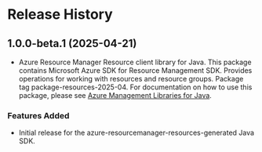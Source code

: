 # Release History

## 1.0.0-beta.1 (2025-04-21)

- Azure Resource Manager Resource client library for Java. This package contains Microsoft Azure SDK for Resource Management SDK. Provides operations for working with resources and resource groups. Package tag package-resources-2025-04. For documentation on how to use this package, please see [Azure Management Libraries for Java](https://aka.ms/azsdk/java/mgmt).
### Features Added

- Initial release for the azure-resourcemanager-resources-generated Java SDK.
